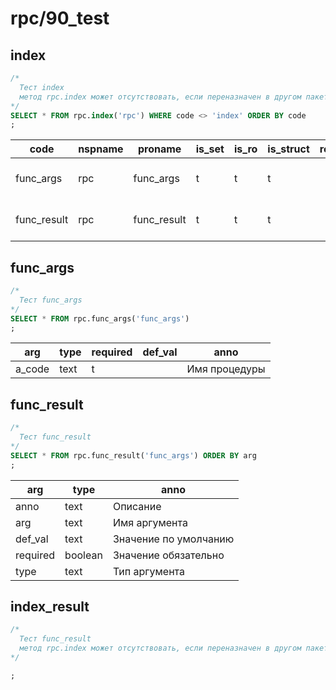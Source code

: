 #  rpc/90_test
## index

```sql
/*
  Тест index
  метод rpc.index может отсутствовать, если переназначен в другом пакете
*/
SELECT * FROM rpc.index('rpc') WHERE code <> 'index' ORDER BY code
;
```
|   code     | nspname |   proname   | is_set | is_ro | is_struct | result |             anno              |         sample          
|------------|---------|-------------|--------|-------|-----------|--------|-------------------------------|-------------------------
|func_args   | rpc     | func_args   | t      | t     | t         |        | Описание аргументов процедуры | {"a_code": "func_args"}
|func_result | rpc     | func_result | t      | t     | t         |        | Описание результата процедуры | {"a_code": "func_args"}

## func_args

```sql
/*
  Тест func_args
*/
SELECT * FROM rpc.func_args('func_args')
;
```
| arg   | type | required | def_val |     anno      
|-------|------|----------|---------|---------------
|a_code | text | t        |         | Имя процедуры

## func_result

```sql
/*
  Тест func_result
*/
SELECT * FROM rpc.func_result('func_args') ORDER BY arg
;
```
|  arg    |  type   |         anno          
|---------|---------|-----------------------
|anno     | text    | Описание
|arg      | text    | Имя аргумента
|def_val  | text    | Значение по умолчанию
|required | boolean | Значение обязательно
|type     | text    | Тип аргумента

## index_result

```sql
/*
  Тест func_result
  метод rpc.index может отсутствовать, если переназначен в другом пакете
*/

;
```
